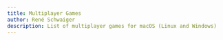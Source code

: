 ```yaml
---
title: Multiplayer Games
author: René Schwaiger
description: List of multiplayer games for macOS (Linux and Windows)
---
```

